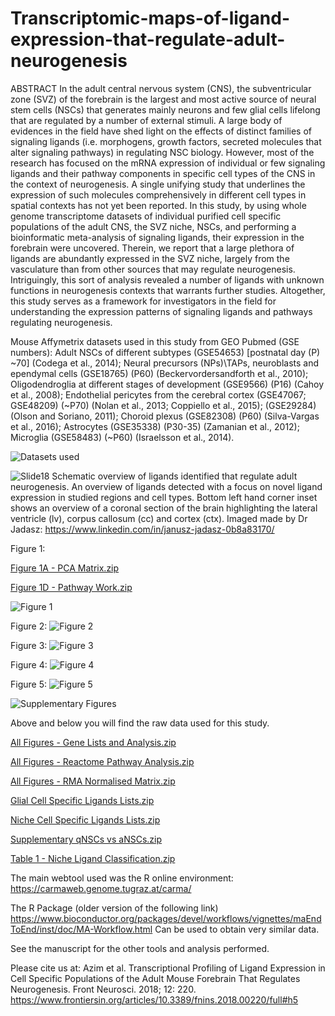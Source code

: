 # Transcriptomic-maps-of-ligand-expression-that-regulate-adult-neurogenesis

ABSTRACT In the adult central nervous system (CNS), the subventricular zone (SVZ) of the forebrain is the largest and most active source of neural stem cells (NSCs) that generates mainly neurons and few glial cells lifelong that are regulated by a number of external stimuli. A large body of evidences in the field have shed light on the effects of distinct families of signaling ligands (i.e. morphogens, growth factors, secreted molecules that alter signaling pathways) in regulating NSC biology. However, most of the research has focused on the mRNA expression of individual or few signaling ligands and their pathway components in specific cell types of the CNS in the context of neurogenesis. A single unifying study that underlines the expression of such molecules comprehensively in different cell types in spatial contexts has not yet been reported. In this study, by using whole genome transcriptome datasets of individual purified cell specific populations of the adult CNS, the SVZ niche, NSCs, and performing a bioinformatic meta-analysis of signaling ligands, their expression in the forebrain were uncovered. Therein, we report that a large plethora of ligands are abundantly expressed in the SVZ niche, largely from the vasculature than from other sources that may regulate neurogenesis. Intriguingly, this sort of analysis revealed a number of ligands with unknown functions in neurogenesis contexts that warrants further studies. Altogether, this study serves as a framework for investigators in the field for understanding the expression patterns of signaling ligands and pathways regulating neurogenesis. 


Mouse Affymetrix datasets used in this study from GEO Pubmed (GSE numbers): 
Adult NSCs of different subtypes (GSE54653) [postnatal day (P) ~70] (Codega et al., 2014); 
Neural precursors (NPs)\TAPs, neuroblasts and ependymal cells (GSE18765) (P60) (Beckervordersandforth et al., 2010); 
Oligodendroglia at different stages of development (GSE9566) (P16) (Cahoy et al., 2008); 
Endothelial pericytes from the cerebral cortex (GSE47067; GSE48209) (~P70) (Nolan et al., 2013; Coppiello et al., 2015); (GSE29284) (Olson and Soriano, 2011); 
Choroid plexus (GSE82308) (P60) (Silva-Vargas et al., 2016); 
Astrocytes (GSE35338) (P30-35) (Zamanian et al., 2012); 
Microglia (GSE58483) (~P60) (Israelsson et al., 2014). 

![Datasets used](https://user-images.githubusercontent.com/31452870/79250904-b6244c80-7e7f-11ea-85a7-74892c326d12.jpg)



![Slide18](https://user-images.githubusercontent.com/31452870/79250952-cccaa380-7e7f-11ea-8cda-fbd971aa3dd5.PNG)
Schematic overview of ligands identified that regulate adult neurogenesis. An overview of ligands detected with a focus on novel ligand expression in studied regions and cell types. Bottom left hand corner inset shows an overview of a coronal section of the brain highlighting the lateral ventricle (lv), corpus callosum (cc) and cortex (ctx). Imaged made by Dr Jadasz: https://www.linkedin.com/in/janusz-jadasz-0b8a83170/



Figure 1: 

[Figure 1A - PCA Matrix.zip](https://github.com/Gliogenesis/Transcriptomic-maps-of-ligand-expression-that-regulate-adult-neurogenesis/files/4476646/Figure.1A.-.PCA.Matrix.zip)

[Figure 1D -  Pathway Work.zip](https://github.com/Gliogenesis/Transcriptomic-maps-of-ligand-expression-that-regulate-adult-neurogenesis/files/4476647/Figure.1D.-.Pathway.Work.zip)

![Figure 1](https://user-images.githubusercontent.com/31452870/79250913-bb819700-7e7f-11ea-9b1a-abb578725c23.PNG)




Figure 2:
![Figure 2](https://user-images.githubusercontent.com/31452870/79250921-c0dee180-7e7f-11ea-8145-91cd174a618b.PNG)




Figure 3:
![Figure 3](https://user-images.githubusercontent.com/31452870/79250927-c2a8a500-7e7f-11ea-81a1-88d59da84243.PNG)




Figure 4:
![Figure 4](https://user-images.githubusercontent.com/31452870/79250934-c50aff00-7e7f-11ea-8c1a-6ed7f6653e32.PNG)



Figure 5:
![Figure 5](https://user-images.githubusercontent.com/31452870/79250941-c805ef80-7e7f-11ea-870c-412d04f1a292.PNG)





![Supplementary Figures](https://user-images.githubusercontent.com/31452870/79250959-cf2cfd80-7e7f-11ea-9d8a-c7d2a373bfdc.PNG)





Above and below you will find the raw data used for this study. 

[All Figures - Gene Lists and Analysis.zip](https://github.com/Gliogenesis/Transcriptomic-maps-of-ligand-expression-that-regulate-adult-neurogenesis/files/4476643/All.Figures.-.Gene.Lists.and.Analysis.zip)

[All Figures - Reactome Pathway Analysis.zip](https://github.com/Gliogenesis/Transcriptomic-maps-of-ligand-expression-that-regulate-adult-neurogenesis/files/4476644/All.Figures.-.Reactome.Pathway.Analysis.zip)

[All Figures - RMA Normalised Matrix.zip](https://github.com/Gliogenesis/Transcriptomic-maps-of-ligand-expression-that-regulate-adult-neurogenesis/files/4476645/All.Figures.-.RMA.Normalised.Matrix.zip)

[Glial Cell Specific Ligands Lists.zip](https://github.com/Gliogenesis/Transcriptomic-maps-of-ligand-expression-that-regulate-adult-neurogenesis/files/4476650/Glial.Cell.Specific.Ligands.Lists.zip)

[Niche Cell Specific Ligands Lists.zip](https://github.com/Gliogenesis/Transcriptomic-maps-of-ligand-expression-that-regulate-adult-neurogenesis/files/4476651/Niche.Cell.Specific.Ligands.Lists.zip)

[Supplementary qNSCs vs aNSCs.zip](https://github.com/Gliogenesis/Transcriptomic-maps-of-ligand-expression-that-regulate-adult-neurogenesis/files/4476652/Supplementary.qNSCs.vs.aNSCs.zip)

[Table 1 - Niche Ligand Classification.zip](https://github.com/Gliogenesis/Transcriptomic-maps-of-ligand-expression-that-regulate-adult-neurogenesis/files/4476654/Table.1.-.Niche.Ligand.Classification.zip)



The main webtool used was the R online environment: 
https://carmaweb.genome.tugraz.at/carma/

The R Package (older version of the following link)
https://www.bioconductor.org/packages/devel/workflows/vignettes/maEndToEnd/inst/doc/MA-Workflow.html
Can be used to obtain very similar data. 

See the manuscript for the other tools and analysis performed. 

Please cite us at: 
Azim et al. Transcriptional Profiling of Ligand Expression in Cell Specific Populations of the Adult Mouse Forebrain That Regulates Neurogenesis. Front Neurosci. 2018; 12: 220.
https://www.frontiersin.org/articles/10.3389/fnins.2018.00220/full#h5

